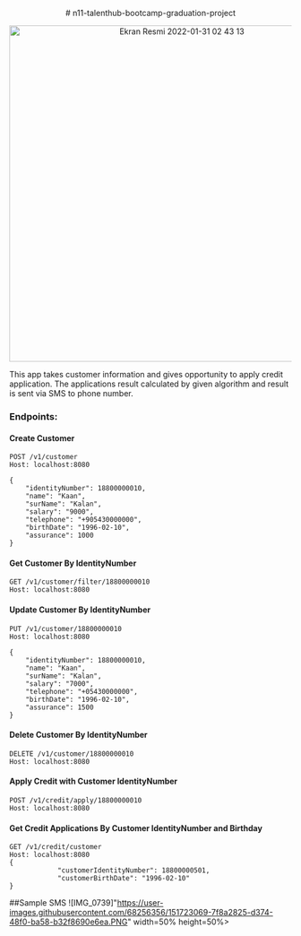 
<p align="center">
    # n11-talenthub-bootcamp-graduation-project
</p>
<p align="center">
<img width="600" alt="Ekran Resmi 2022-01-31 02 43 13" src="https://user-images.githubusercontent.com/68256356/151723187-70a46472-b2b3-48cb-b71f-eb736d6d10b2.png">
</p>


This app takes customer information and gives opportunity to apply credit application. The applications result calculated by given algorithm and result is sent via SMS to phone number.
### Endpoints:

#### Create Customer
````
POST /v1/customer 
Host: localhost:8080

{
    "identityNumber": 18800000010,
    "name": "Kaan",
    "surName": "Kalan",
    "salary": "9000",
    "telephone": "+905430000000",
    "birthDate": "1996-02-10",
    "assurance": 1000
}
````

#### Get Customer By IdentityNumber
````
GET /v1/customer/filter/18800000010 
Host: localhost:8080
````

#### Update Customer By IdentityNumber
````
PUT /v1/customer/18800000010
Host: localhost:8080

{
    "identityNumber": 18800000010,
    "name": "Kaan",
    "surName": "Kalan",
    "salary": "7000",
    "telephone": "+05430000000",
    "birthDate": "1996-02-10",
    "assurance": 1500
}
````

#### Delete Customer By IdentityNumber
````
DELETE /v1/customer/18800000010
Host: localhost:8080
````

#### Apply Credit with Customer IdentityNumber
````
POST /v1/credit/apply/18800000010
Host: localhost:8080
````

#### Get Credit Applications By Customer IdentityNumber and Birthday
````
GET /v1/credit/customer
Host: localhost:8080
{
            "customerIdentityNumber": 18800000501,
            "customerBirthDate": "1996-02-10"
}
````

##Sample SMS
![IMG_0739]"https://user-images.githubusercontent.com/68256356/151723069-7f8a2825-d374-48f0-ba58-b32f8690e6ea.PNG" width=50% height=50%>



